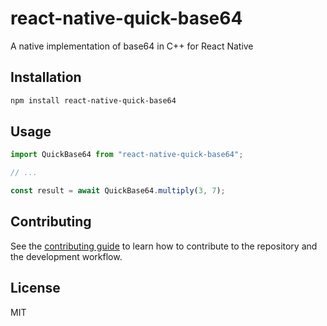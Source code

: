 # react-native-quick-base64

A native implementation of base64 in C++ for React Native

## Installation

```sh
npm install react-native-quick-base64
```

## Usage

```js
import QuickBase64 from "react-native-quick-base64";

// ...

const result = await QuickBase64.multiply(3, 7);
```

## Contributing

See the [contributing guide](CONTRIBUTING.md) to learn how to contribute to the repository and the development workflow.

## License

MIT
